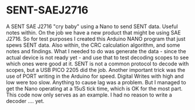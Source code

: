 # SENT-SAEJ2716
A SENT SAE J2716 "cry baby" using a Nano to send SENT data. Useful notes within.
On the job we have a new product that might be using SAE J2716. So for test purposes I created this Arduino NANO program that just spews SENT data. Also within, the CRC calculation algorithm, and some notes and findings. 
What I needed to do was generate the data - since the actual device is not ready yet - and use that to test decoding scopes to see which ones were good at it. SENT is not a common protocol to decode with scopes, but a USB PICO 2205 did the job. 
Another important trick was the use of PORT writing in the Arduino for speed. Digital Writes with high and low were too slow. Anything to cause lag was a problem. But I managed to get the Nano operating at a 15uS tick time, which is OK for the most part. 
This code now only serves as an example. I had no reason to write a decoder .... yet. 
